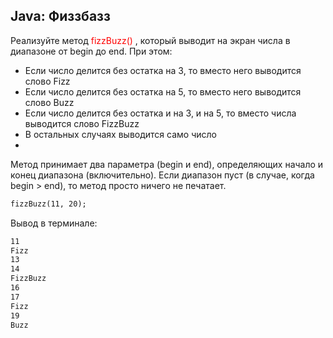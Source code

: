 ## Java: Физзбазз

Реализуйте метод <convert style=color:red> fizzBuzz() </convert>, который выводит на экран числа в диапазоне от begin до end. При этом:

 - Если число делится без остатка на 3, то вместо него выводится слово Fizz
 - Если число делится без остатка на 5, то вместо него выводится слово Buzz
 - Если число делится без остатка и на 3, и на 5, то вместо числа выводится слово FizzBuzz
 - В остальных случаях выводится само число
 - 
Метод принимает два параметра (begin и end), определяющих начало и конец диапазона (включительно). Если диапазон пуст (в случае, когда begin > end), то метод просто ничего не печатает.

```markdown
fizzBuzz(11, 20);
```

Вывод в терминале:

```markdown
11
Fizz
13
14
FizzBuzz
16
17
Fizz
19
Buzz
```